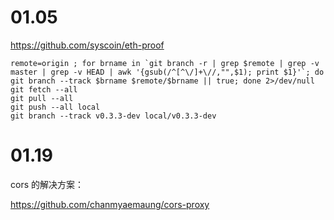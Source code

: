 # 01.05

https://github.com/syscoin/eth-proof

```
remote=origin ; for brname in `git branch -r | grep $remote | grep -v master | grep -v HEAD | awk '{gsub(/^[^\/]+\//,"",$1); print $1}'`; do git branch --track $brname $remote/$brname || true; done 2>/dev/null
git fetch --all
git pull --all
git push --all local
git branch --track v0.3.3-dev local/v0.3.3-dev
```

# 01.19

cors 的解决方案：

https://github.com/chanmyaemaung/cors-proxy
